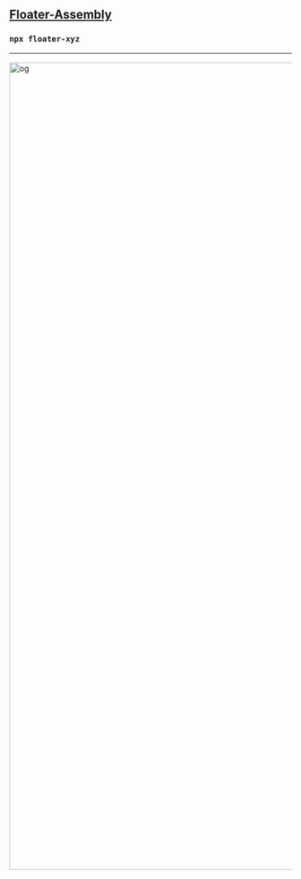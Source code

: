 ## <a href="https://floater-assembly.vercel.app/">Floater-Assembly</a>
### <code>npx floater-xyz</code><hr>
<img width="1440" alt="og" src="https://github.com/user-attachments/assets/f409d917-3aca-4637-b391-d73b41fafe84">
